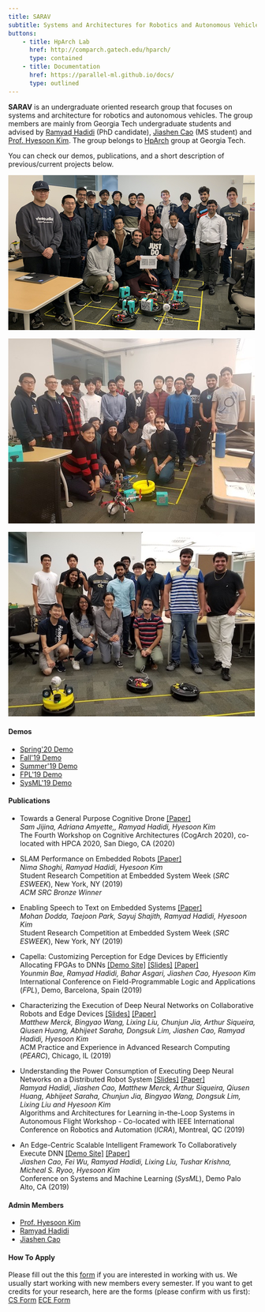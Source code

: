 ```yaml
---
title: SARAV
subtitle: Systems and Architectures for Robotics and Autonomous Vehicles
buttons:
    - title: HpArch Lab
      href: http://comparch.gatech.edu/hparch/
      type: contained
    - title: Documentation
      href: https://parallel-ml.github.io/docs/
      type: outlined
---
```


__SARAV__ is an undergraduate oriented research group that focuses on systems and architecture for robotics and autonomous vehicles. The group members are mainly from Georgia Tech undergraduate students and advised by [Ramyad Hadidi](https://ramyadhadidi.github.io/) (PhD candidate), [Jiashen Cao](https://jiashenc.github.io/cv/) (MS student) and [Prof. Hyesoon Kim](https://www.cc.gatech.edu/~hyesoon/). The group belongs to [HpArch](http://comparch.gatech.edu/hparch/) group at Georgia Tech.

You can check our demos, publications, and a short description of previous/current projects below.

![Spring'20 Demo Day](spring20.jpg)

![Fall'19 Demo Day](fall19.jpg)

![Summer'19 Demo Day](summer19.jpg)

#### Demos
- [Spring'20 Demo]()
- [Fall'19 Demo](https://photos.app.goo.gl/ocgP1upY6uymC9qc9)
- [Summer'19 Demo](https://photos.app.goo.gl/WVYeLpGAhMRuqp7u8)
- [FPL'19 Demo](http://comparch.gatech.edu/hparch/fpl19)
- [SysML'19 Demo](http://comparch.gatech.edu/hparch/sysml)

#### Publications
- Towards a General Purpose Cognitive Drone
  [[Paper]]()  
  _Sam Jijina, Adriana Amyette,, Ramyad Hadidi, Hyesoon Kim_   
  The Fourth Workshop on Cognitive Architectures (CogArch 2020), co-located with HPCA 2020, San Diego, CA (2020)

- SLAM Performance on Embedded Robots
  [[Paper]](https://ramyadhadidi.github.io/files/shoghi_src_esweek.pdf)  
  _Nima Shoghi, Ramyad Hadidi, Hyesoon Kim_  
  Student Research Competition at Embedded System Week (_SRC ESWEEK_), New York, NY (2019)  
  _ACM SRC Bronze Winner_

- Enabling Speech to Text on Embedded Systems
  [[Paper]](https://ramyadhadidi.github.io/files/dodda_src_esweek.pdf)  
  _Mohan Dodda, Taejoon Park, Sayuj Shajith, Ramyad Hadidi, Hyesoon Kim_  
  Student Research Competition at Embedded System Week (_SRC ESWEEK_), New York, NY (2019)  

- Capella: Customizing Perception for Edge Devices by Efficiently Allocating FPGAs to DNNs
  [[Demo Site]](http://comparch.gatech.edu/hparch/fpl19)
  [[Slides]](https://ramyadhadidi.github.io/files/hadidi-FPL.pdf)
  [[Paper]](https://ramyadhadidi.github.io/files/hadidi-fpl-paper.pdf)   
  _Younmin Bae, Ramyad Hadidi, Bahar Asgari, Jiashen Cao, Hyesoon Kim_  
  International Conference on Field-Programmable Logic and Applications (_FPL_), Demo, Barcelona, Spain (2019)  

- Characterizing the Execution of Deep Neural Networks on Collaborative Robots and Edge Devices
  [[Slides]](https://ramyadhadidi.github.io/files/merck-pearc19.pdf)
  [[Paper]](https://ramyadhadidi.github.io/files/hadidi-pearc.pdf)  
  _Matthew Merck, Bingyao Wang, Lixing Liu, Chunjun Jia, Arthur Siqueira, Qiusen Huang, Abhijeet Saraha, Dongsuk Lim, Jiashen Cao, Ramyad Hadidi, Hyesoon Kim_    
  ACM Practice and Experience in Advanced Research Computing (_PEARC_), Chicago, IL (2019)

- Understanding the Power Consumption of Executing Deep Neural Networks on a Distributed Robot System
  [[Slides]](http://comparch.gatech.edu/hparch/papers/icra_workshop_2019.pptx)
  [[Paper]](https://ramyadhadidi.github.io/files/hadidi-lsaf-icra19.pdf)  
  _Ramyad Hadidi, Jiashen Cao, Matthew Merck, Arthur Siqueira, Qiusen Huang, Abhijeet Saraha,
  Chunjun Jia, Bingyao Wang, Dongsuk Lim, Lixing Liu and Hyesoon Kim_    
  Algorithms and Architectures for Learning in-the-Loop Systems in Autonomous Flight Workshop - Co-located with IEEE International Conference on Robotics and Automation (_ICRA_), Montreal, QC (2019)  

- An Edge-Centric Scalable Intelligent Framework To Collaboratively Execute DNN
  [[Demo Site]](http://comparch.gatech.edu/hparch/sysml)
  [[Paper]](http://www.sysml.cc/doc/2019/demo_32.pdf)  
  _Jiashen Cao, Fei Wu, Ramyad Hadidi, Lixing Liu, Tushar Krishna, Micheal S. Ryoo, Hyesoon Kim_    
  Conference on Systems and Machine Learning (_SysML_), Demo Palo Alto, CA (2019)


#### Admin Members
- [Prof. Hyesoon Kim](https://www.cc.gatech.edu/~hyesoon/)
- [Ramyad Hadidi](https://ramyadhadidi.github.io/)
- [Jiashen Cao](https://jiashenc.github.io/cv/)

#### How To Apply

Please fill out the this [form](https://forms.gle/6CmmvhWfJhTnYmkW9) if you are interested in working with us. We usually start working with new members every semester. If you want to get credits for your research, here are the forms (please confirm with us first): [CS Form](https://www.cc.gatech.edu/sites/default/files/documents/undergraduate_research_request_form.pdf) [ECE Form](https://www.ece.gatech.edu/sites/default/files/documents/undergrad/UROP-form.pdf)
